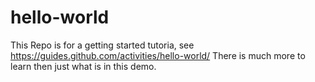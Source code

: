# hello-world
This Repo is for a getting started tutoria, see https://guides.github.com/activities/hello-world/
There is much more to learn then just what is in this demo.
